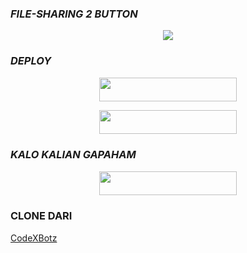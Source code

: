 ### ***FILE-SHARING 2 BUTTON***


<p align="center">
  <img src="https://telegra.ph/file/393c8a0268f5cf2a63c80.jpg">
</p>

### ***DEPLOY***
<p align="center"><a href="https://heroku.com/deploy?template=https://github.com/supermanbot12/Sup-Fsub-Button3"> <img src="https://img.shields.io/badge/Web%20Heroku-blueviolet?style=for-the-badge&logo=heroku" width="220" height="38.45"/></a></p>
<p align="center"><a href="https://telegram.dog/XTZ_HerokuBot?start=UmV5eU5hZGEvUmV5eS1YRnN1Yi1Cb3QyIG1haW4"> <img src="https://img.shields.io/badge/Bot%20Heroku-Green?style=for-the-badge&logo=heroku" width="220" height="38.45"/></a></p>

### ***KALO KALIAN GAPAHAM***
<p align="center"><a href="https://www.telegram.dog/pantekyks"> <img src="https://img.shields.io/badge/TEKAN%20INI%20KONTOL-blue?style=for-the-badge&logo=KONTOL" width="220" height="38.45"/></a></p>

### CLONE DARI
[CodeXBotz](https://github.com/CodeXBotz/File-Sharing-Bot)
